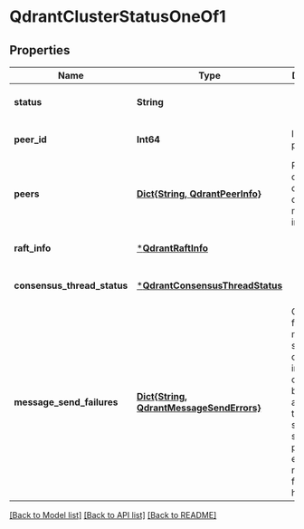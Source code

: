 # QdrantClusterStatusOneOf1


## Properties
Name | Type | Description | Notes
------------ | ------------- | ------------- | -------------
**status** | **String** |  | [default to nothing]
**peer_id** | **Int64** | ID of this peer | [default to nothing]
**peers** | [**Dict{String, QdrantPeerInfo}**](QdrantPeerInfo.md) | Peers composition of the cluster with main information | [default to nothing]
**raft_info** | [***QdrantRaftInfo**](QdrantRaftInfo.md) |  | [default to nothing]
**consensus_thread_status** | [***QdrantConsensusThreadStatus**](QdrantConsensusThreadStatus.md) |  | [default to nothing]
**message_send_failures** | [**Dict{String, QdrantMessageSendErrors}**](QdrantMessageSendErrors.md) | Consequent failures of message send operations in consensus by peer address. On the first success to send to that peer - entry is removed from this hashmap. | [default to nothing]


[[Back to Model list]](../README.md#models) [[Back to API list]](../README.md#api-endpoints) [[Back to README]](../README.md)


